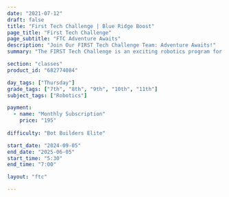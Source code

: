 ```yaml
---
date: "2021-07-12"
draft: false
title: "First Tech Challenge | Blue Ridge Boost"
page_title: "First Tech Challenge"
page_subtitle: "FTC Adventure Awaits"
description: "Join Our FIRST Tech Challenge Team: Adventure Awaits!"
summary: "The FIRST Tech Challenge is an exciting robotics program for students in grades 7-12, allowing teams of up to 15 members to design, build, program, and operate robots in a head-to-head competition structured in an alliance format. However, it’s way more than just building robots. Guided by dedicated adult coaches and mentors, students not only develop essential STEM skills but also engage in practicing core engineering principles. Throughout the process, they learn the importance of hard work, innovation, and teamwork. This hands-on experience helps students realize the value of collaboration and creativity, preparing them for future challenges in both academic and professional settings."

section: "classes"
product_id: "682774084"

day_tags: ["Thursday"]
grade_tags: ["7th", "8th", "9th", "10th", "11th"]
subject_tags: ["Robotics"]

payment:
  - name: "Monthly Subscription"
    price: "195"
  
difficulty: "Bot Builders Elite"

start_date: "2024-09-05"
end_date: "2025-06-05"
start_time: "5:30"
end_time: "7:00"

layout: "ftc"

---
```

